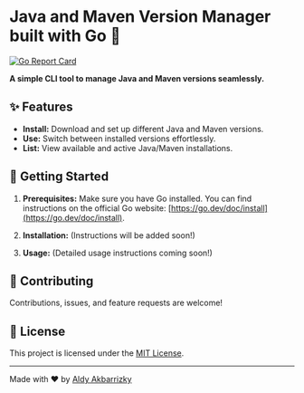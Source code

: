 # Java and Maven Version Manager built with Go 🧰

[![Go Report Card](https://goreportcard.com/badge/github.com/AldyAkbarrizky/argo-jm-vm)](https://goreportcard.com/report/github.com/AldyAkbarrizky/argo-jm-vm)

**A simple CLI tool to manage Java and Maven versions seamlessly.**

## ✨ Features

- **Install:** Download and set up different Java and Maven versions.
- **Use:** Switch between installed versions effortlessly.
- **List:** View available and active Java/Maven installations.

## 🚀 Getting Started

1. **Prerequisites:** Make sure you have Go installed. You can find instructions on the official Go website: [https://go.dev/doc/install](https://go.dev/doc/install).

2. **Installation:** (Instructions will be added soon!)

3. **Usage:** (Detailed usage instructions coming soon!)

## 🤝 Contributing

Contributions, issues, and feature requests are welcome!

## 📝 License

This project is licensed under the [MIT License](LICENSE).

---

Made with ❤️ by [Aldy Akbarrizky](https://github.com/AldyAkbarrizky)
